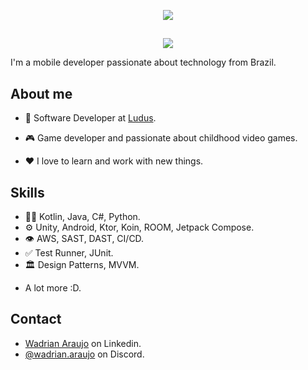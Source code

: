 <p align="center">
  <img src="https://readme-typing-svg.demolab.com?font=Fira+Code&size=30&pause=1000&color=F7F7F7&center=true&vCenter=true&repeat=false&width=435&lines=Hi!+I'm+Wadrian+Araujo">
</p>

##

<p align="center">
  <img src="https://readme-typing-svg.demolab.com?font=Fira+Code&pause=1000&color=F7F7F7&width=435&lines=Software+Engineer;Game+Developer;Enthusiastic+Android+developer+with+kotlin;Full-time+Deal+Hunter!&font=Fira%20Code&center=true&width=535&height=50&duration=4000&pause=1000"">
</p>

I'm a mobile developer passionate about technology from Brazil.

## **About me**

- 💼 Software Developer at [Ludus](https://www.luduslab.org/).

- 🎮 Game developer and passionate about childhood video games.

- ❤️ I love to learn and work with new things.

## **Skills**
- 👨‍💻 Kotlin, Java, C#, Python.
- ⚙️ Unity, Android, Ktor, Koin, ROOM, Jetpack Compose.
- 👁️ AWS, SAST, DAST, CI/CD.
- ✅ Test Runner, JUnit.
- 🏛️ Design Patterns, MVVM.
+ A lot more :D.

## Contact
- [Wadrian Araujo](https://www.linkedin.com/in/wadrian-araujo/) on Linkedin.
- [@wadrian.araujo](./) on Discord.

